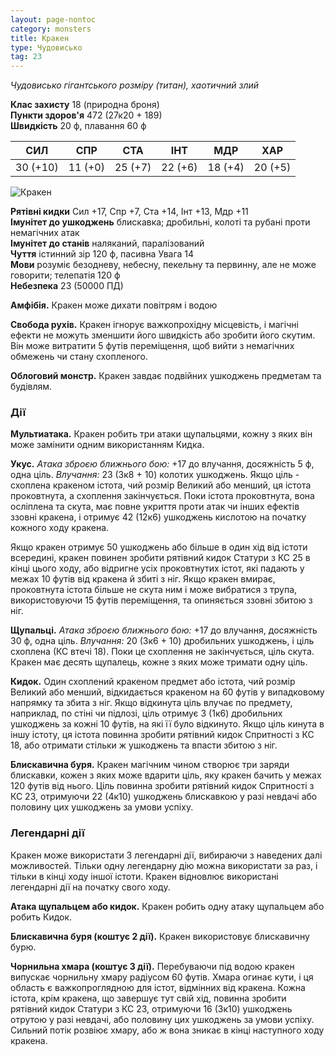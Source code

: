```yaml
---
layout: page-nontoc
category: monsters
title: Кракен
type: Чудовисько
tag: 23
---
```


_Чудовисько гігантського розміру (титан), хаотичний злий_

**Клас захисту** 18 (природна броня)    
**Пункти здоров'я** 472 (27к20 + 189)    
**Швидкість** 20 ф, плавання 60 ф

| СИЛ      | СПР     | СТА     | ІНТ     | МДР     | ХАР     |
| -------- | ------- | ------- | ------- | ------- | ------- |
| 30 (+10) | 11 (+0) | 25 (+7) | 22 (+6) | 18 (+4) | 20 (+5) |

![Кракен](https://www.dndbeyond.com/avatars/thumbnails/30832/215/1000/1000/638063833096065593.png)

**Рятівні кидки** Сил +17, Спр +7, Ста +14, Інт +13, Мдр +11    
**Імунітет до ушкоджень** блискавка; дробильні, колоті та рубані проти немагічних атак    
**Імунітет до станів** наляканий, паралізований    
**Чуття** істинний зір 120 ф, пасивна Увага 14    
**Мови** розуміє безодневу, небесну, пекельну та первинну, але не може говорити; телепатія 120 ф    
**Небезпека** 23 (50000 ПД)    

**Амфібія.** Кракен може дихати повітрям і водою    

**Свобода рухів.** Кракен ігнорує важкопрохідну місцевість, і магічні ефекти не можуть зменшити його швидкість або зробити його скутим. Він може витратити 5 футів переміщення, щоб вийти з немагічних обмежень чи стану схопленого.    

**Облоговий монстр.** Кракен завдає подвійних ушкоджень предметам та будівлям.

### Дії
**Мультиатака.** Кракен робить три атаки щупальцями, кожну з яких він може замінити одним використанням Кидка.    

**Укус.** _Атака зброєю ближнього бою:_ +17 до влучання, досяжність 5 ф, одна ціль. _Влучання:_ 23 (3к8 + 10) колотих ушкоджень. Якщо ціль - схоплена кракеном істота, чий розмір Великий або менший, ця істота проковтнута, а схоплення закінчується. Поки істота проковтнута, вона осліплена та скута, має повне укриття проти атак чи інших ефектів ззовні кракена, і отримує 42 (12к6) ушкоджень кислотою на початку кожного ходу кракена.    

Якщо кракен отримує 50 ушкоджень або більше в один хід від істоти всередині, кракен повинен зробити рятівний кидок Статури з КС 25 в кінці цього ходу, або відригне усіх проковтнутих істот, які падають у межах 10 футів від кракена й збиті з ніг. Якщо кракен вмирає, проковтнута істота більше не скута ним і може вибратися з трупа, використовуючи 15 футів переміщення, та опиняється ззовні збитою з ніг.    

**Щупальці.** _Атака зброєю ближнього бою:_ +17 до влучання, досяжність 30 ф, одна ціль. _Влучання:_ 20 (3к6 + 10) дробильних ушкоджень, і ціль схоплена (КС втечі 18). Поки це схоплення не закінчується, ціль скута. Кракен має десять щупалець, кожне з яких може тримати одну ціль.    

**Кидок.** Один схоплений кракеном предмет або істота, чий розмір Великий або менший, відкидається кракеном на 60 футів у випадковому напрямку та збита з ніг. Якщо відкинута ціль влучає по предмету, наприклад, по стіні чи підлозі, ціль отримує 3 (1к6) дробильних ушкоджень за кожні 10 футів, на які її було відкинуто. Якщо ціль кинута в іншу істоту, ця істота повинна зробити рятівний кидок Спритності з КС 18, або отримати стільки ж ушкоджень та впасти збитою з ніг.    

**Блискавична буря.** Кракен магічним чином створює три заряди блискавки, кожен з яких може вдарити ціль, яку кракен бачить у межах 120 футів від нього. Ціль повинна зробити рятівний кидок Спритності з КС 23, отримуючи 22 (4к10) ушкоджень блискавкою у разі невдачі або половину цих ушкоджень за умови успіху.

### Легендарні дії
Кракен може використати 3 легендарні дії, вибираючи з наведених далі можливостей. Тільки одну легендарну дію можна використати за раз, і тільки в кінці ходу іншої істоти. Кракен відновлює використані легендарні дії на початку свого ходу.    

**Атака щупальцем або кидок.** Кракен робить одну атаку щупальцем або робить Кидок.    

**Блискавична буря (коштує 2 дії).** Кракен використовує блискавичну бурю.    

**Чорнильна хмара (коштує 3 дії).** Перебуваючи під водою кракен випускає чорнильну хмару радіусом 60 футів. Хмара огинає кути, і ця область є важкопроглядною для істот, відмінних від кракена. Кожна істота, крім кракена, що завершує тут свій хід, повинна зробити рятівний кидок Статури з КС 23, отримуючи 16 (3к10) ушкоджень отрутою у разі невдачі, або половину цих ушкоджень за умови успіху. Сильний потік розвіює хмару, або ж вона зникає в кінці наступного ходу кракена.
